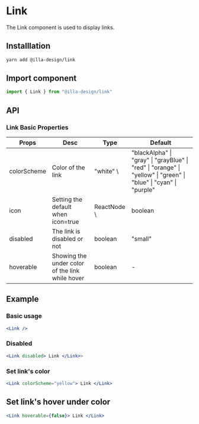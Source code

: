 # Link

The Link component is used to display links.

## Installlation

```bash
yarn add @illa-design/link
```

## Import component

```jsx
import { Link } from "@illa-design/link"
```

## API

### Link Basic Properties

| Props       | Desc                                            | Type         | Default                                                                                                                            |
| ----------- | ----------------------------------------------- | ------------ | ---------------------------------------------------------------------------------------------------------------------------------- |
| colorScheme | Color of the link                               | "white" \   | "blackAlpha" \| "gray" \| "grayBlue" \| "red" \| "orange" \| "yellow" \| "green" \| "blue" \| "cyan" \| "purple" | "blue" |
| icon        | Setting the default when icon=true              | ReactNode \ | boolean                                                                                                        | -                 |
| disabled    | The link is disabled or not                     | boolean      | "small"                                                                                                                            |
| hoverable   | Showing the under color of the link while hover | boolean      | -                                                                                                                                  |

## Example

### Basic usage

```jsx
<Link />
```

### Disabled

```jsx
<Link disabled> Link </Link>>
```

### Set link's color

```jsx
<Link colorScheme="yellow"> Link </Link>
```

## Set link's hover under color

```jsx
<Link hoverable={false}> Link </Link>
```
